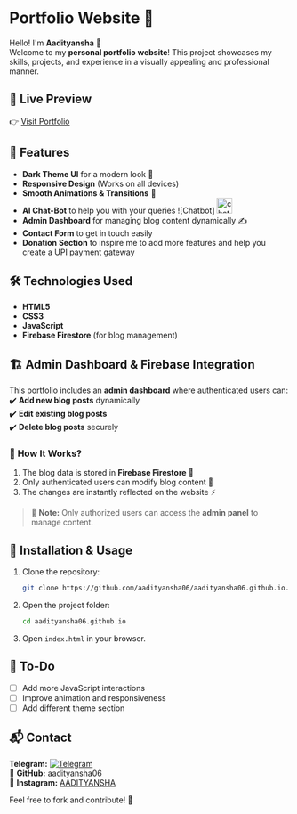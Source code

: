 # **Portfolio Website 🚀**  

Hello! I'm **Aadityansha** 👋  
Welcome to my **personal portfolio website**! This project showcases my skills, projects, and experience in a visually appealing and professional manner.  

## 🔗 **Live Preview**  
👉 [Visit Portfolio](https://aadityansha06.github.io/)  

## 📌 **Features**  
- **Dark Theme UI** for a modern look 🌙  
- **Responsive Design** (Works on all devices)  
- **Smooth Animations & Transitions** 🎨  
- **AI Chat-Bot** to help you with your queries ![Chatbot] <img width="28" height="28" src="https://img.icons8.com/fluency/48/chatbot--v1.png" alt="chatbot--v1"/> 
- **Admin Dashboard** for managing blog content dynamically ✍️  
- **Contact Form** to get in touch easily  
- **Donation Section** to inspire me to add more features and help you create a UPI payment gateway  

## 🛠️ **Technologies Used**  
- **HTML5**  
- **CSS3**  
- **JavaScript**  
- **Firebase Firestore** (for blog management)  

## 🏗️ **Admin Dashboard & Firebase Integration**  
This portfolio includes an **admin dashboard** where authenticated users can:  
✔️ **Add new blog posts** dynamically  
✔️ **Edit existing blog posts**  
✔️ **Delete blog posts** securely  

### 🔹 **How It Works?**  
1. The blog data is stored in **Firebase Firestore** 📂  
2. Only authenticated users can modify blog content 🔐  
3. The changes are instantly reflected on the website ⚡  

> 🔑 **Note:** Only authorized users can access the **admin panel** to manage content.  

## 🚀 **Installation & Usage**  
1. Clone the repository:  
   ```bash
   git clone https://github.com/aadityansha06/aadityansha06.github.io.git

2. Open the project folder:
   ```bash
   cd aadityansha06.github.io
   ```
3. Open `index.html` in your browser.

## 📝 To-Do
- [ ] Add more JavaScript interactions
- [ ] Improve animation and responsiveness 
- [ ] Add different theme section

## 📬 Contact
  **Telegram:** [![Telegram](https://img.shields.io/badge/Telegram-2CA5E0?style=for-the-badge&logo=telegram&logoColor=white)](https://t.me/aadityansha)  
🔗 **GitHub:** [aadityansha06](https://github.com/aadityansha06)  
📸 **Instagram:** [AADITYANSHA](https://www.instagram.com/_dont_distrube/)    

Feel free to fork and contribute! 🚀
